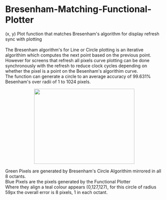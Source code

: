 # Bresenham-Matching-Functional-Plotter
(x, y) Plot function that matches Bresenham's algorithm for display refresh sync with plotting
<br/><br/>
The Bresenham algorithm's for Line or Circle plotting is an iterative algorithim which computes the next point based on the previous point.<br/>
However for screens that refresh all pixels curve plotting can be done synchronously with the refresh to reduce clock cycles depending on whether the pixel is a point on the Besenham's algorithim curve.<br/>
The function can generate a circle to an average accuracy of 99.631% Besenham's over radii of 1 to 1024 pixels.
<p align="center">
   <img width="320" height="240" src="https://raw.githubusercontent.com/Evilmmm/Bresenham-Matching-Functional-Plotter/master/circ_59-missed-280-extra-1.png">
</p>
Green Pixels are generated by Bresenham's Circle Algorithim mirrored in all 8 octants.<br/>
Blue Pixels are the pixels generated by the Functional Plotter<br/>
Where they align a teal colour appears (0,127,127), for this circle of radius 59px the overall error is 8 pixels, 1 in each octant.
